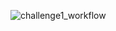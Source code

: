 
![challenge1_workflow](https://github.com/IrenieHan/alteryx_challenge_project/assets/56231784/c565767c-66ae-4482-b43d-e1ae4a452c88)
